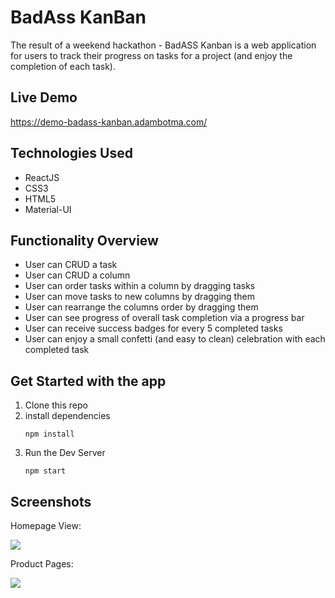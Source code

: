 # BadAss KanBan 

The result of a weekend hackathon - BadASS Kanban is a web application for users to track their progress on tasks for a project (and enjoy the completion of each task). 


## Live Demo

https://demo-badass-kanban.adambotma.com/


## Technologies Used
  * ReactJS
  * CSS3
  * HTML5
  * Material-UI
  

## Functionality Overview 
  * User can CRUD a task
  * User can CRUD a column
  * User can order tasks within a column by dragging tasks
  * User can move tasks to new columns by dragging them
  * User can rearrange the columns order by dragging them 
  * User can see progress of overall task completion via a progress bar
  * User can receive success badges for every 5 completed tasks
  * User can enjoy a small confetti (and easy to clean) celebration with each completed task 
  

## Get Started with the app
1. Clone this repo
2. install dependencies
   ~~~ 
   npm install
   ~~~
3. Run the Dev Server
   ~~~ 
   npm start 
   ~~~ 



## Screenshots

Homepage View:

![](server/public/images/homepage-view.gif)

Product Pages:

![](server/public/images/product-details-1.gif)

